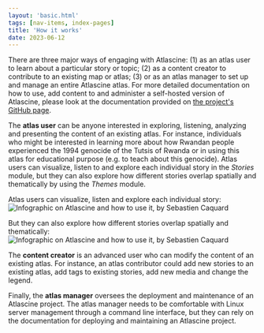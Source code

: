 ```yaml
---
layout: 'basic.html'
tags: [nav-items, index-pages]
title: 'How it works'
date: 2023-06-12
---
```

<!--
<div style="height:60vh">
<iframe credentialless width="100%" height="100%" src="https://www.youtube.com/embed/7pT80nzfJ9E?start=1548" title="YouTube video player" frameborder="0" allow="accelerometer; autoplay; clipboard-write; encrypted-media; gyroscope; picture-in-picture; web-share" allowfullscreen></iframe>
</div>
-->
There are three major ways of engaging with Atlascine: (1) as an atlas user to learn about a particular story or topic; (2) as a content creator to contribute to an existing map or atlas; (3) or as an atlas manager to set up and manage an entire Atlascine atlas. For more detailed documentation on how to use, add content to and administer a self-hosted version of Atlascine, please look at the documentation provided on [the project's GitHub page](https://github.com/geomedialab/atlascine/wiki).

The **atlas user** can be anyone interested in exploring, listening, analyzing and presenting the content of an existing atlas. For instance, individuals who might be interested in learning more about how Rwandan people experienced the 1994 genocide of the Tutsis of Rwanda or in using this atlas for educational purpose (e.g. to teach about this genocide). Atlas users can visualize, listen to and explore each individual story in the *Stories* module, but they can also explore how different stories overlap spatially and thematically by using the *Themes* module.

Atlas users can visualize, listen and explore each individual story: 
<img src="/imgs/Slide3.jpg" alt="Infographic on Atlascine and how to use it, by Sebastien Caquard"></img>

But they can also explore how different stories overlap spatially and thematically: 
<img src="/imgs/Slide4.jpg" alt="Infographic on Atlascine and how to use it, by Sebastien Caquard"></img>

The **content creator** is an advanced user who can modify the content of an existing atlas. For instance, an atlas contributor could add new stories to an existing atlas, add tags to existing stories, add new media and change the legend. 

Finally, the **atlas manager** oversees the deployment and maintenance of an Atlascine project. The atlas manager needs to be comfortable with Linux server management through a command line interface, but they can rely on the documentation for deploying and maintaining an Atlascine project.

<!--
This 10 min. video explains the basic functionalities of Atlascine
<div style="height:60vh">
<iframe id="video" src="https://player.vimeo.com/video/599132384?h=fad3d027b1" width="100%" height="100%" frameborder="0" allow="autoplay; fullscreen; picture-in-picture" allowfullscreen></iframe>
</div>
-->